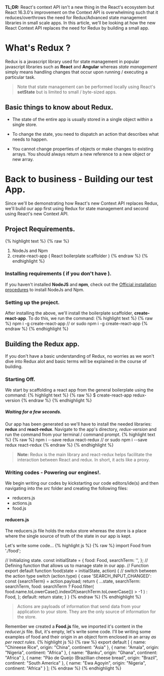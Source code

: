 **TL;DR:** React's context API isn't a new thing in the React's ecosystem but React 16.3.0's improvement on the Context API is overwhelming such that it reduces/overthrows the need for Redux/Advanced state management libraries in small scale apps.
In this article, we'll be looking at how the new React Context API replaces the need for Redux by building a small app.
# What's Redux ?
Redux is a javascript library used for state management in popular javascript libraries such as **React** and **Angular** whereas *state management* simply means handling changes that occur upon running / executing a particular task.

> Note that state management can be performed locally using React's **setState** but is limited to small / byte-sized apps.

## Basic things to know about Redux.
+ The state of the entire app is usually stored in a single object within a single store.
- To change the state, you need to dispatch an action that describes what needs to happen.
* You cannot change properties of objects or make changes to existing arrays. You should always return a new reference to a new object or new array.

# Back to business - Building our test App.
Since we'll be demonstrating how React's new Context API replaces Redux, we'll build our app first using Redux for state management and second using React's new Context API.
## Project Requirements.
{% highlight text %}
{% raw %}
1. NodeJs and Npm
2. create-react-app ( React boilerplate scaffolder )
{% endraw %}
{% endhighlight %}

### Installing requirements ( if you don't have ).
If you haven't installed **NodeJS** and **npm**, check out the [Official installation procedures](https://nodejs.org/en/download/) to install NodeJs and Npm. 
### Setting up the project.
After installing the above, we'll install the boilerplate scaffolder, **create-react-app**. To do this, we run the command:
{% highlight text %}
{% raw %}
npm i -g create-react-app
// or
sudo npm i -g create-react-app
{% endraw %}
{% endhighlight %}

## Building the Redux app.
If you don't have a basic understanding of Redux, no worries as we won't dive into Redux alot and basic terms will be explained in the course of building.

### Starting Off.
We start by scaffolding a react app from the general boilerplate using the command:
{% highlight text %}
{% raw %}
$ create-react-app redux-version
{% endraw %}
{% endhighlight %}
##### Waiting for a few seconds.
Our app has been generated so we'll have to install the needed libraries: **redux** and **react-redux**. Navigate to the app's directory, *redux-version* and run the command from your terminal / command prompt.
{% highlight text %}
{% raw %}
npm i --save redux react-redux
// or
sudo npm i --save redux react-redux
{% endraw %}
{% endhighlight %}
> **Note:** Redux is the main library and react-redux helps facilitate the interaction between React and redux. In short, it acts like a proxy.

### Writing codes - Powering our engines!.
We begin writing our codes by kickstarting our code editors/ide(s) and then navigating into the *src* folder and creating the following files:
+ reducers.js
+ actions.js
+ food.js

#### reducers.js
The reducers.js file holds the redux store whereas the store is a place where the single source of truth of the state in our app is kept.

Let's write some code...
{% highlight js %}
{% raw %}
import Food from './food';

// Initializing state.
const initialState = {
    food: Food,
    searchTerm: '',
};
// Defining function that allows us to manage state in our app.
// Function 
export default function food(state = initialState, action) {
    // switch between the action type
    switch (action.type) {
        case 'SEARCH_INPUT_CHANGED':
            const {searchTerm} = action.payload;
            return {
                ...state,
                searchTerm: searchTerm,
                food: searchTerm ? Food.filter(
                    food.name.toLowerCase().indexOf(searchTerm.toLowerCase()) > -1 )
                    : Food,
        };
        default:
            return state;
        }
    }
{% endraw %}
{% endhighlight %}
> Actions are payloads of information that send data from your application to your store. They are the only source of information for the store.

Remember we created a **Food.js** file, we imported it's content in the *reducer.js* file. But, it's empty, let's write some code.
I'll be writing some examples of food and their origin in an object form enclosed in an array *as per react rules*.
{% highlight js %}
{% raw %}
export default [
  {
    name: "Chineese Rice",
    origin: "China",
    continent: "Asia"
  },
  {
    name: "Amala",
    origin: "Nigeria",
    continent: "Africa"
  },
  {
    name: "Banku",
    origin: "Ghana",
    continent: "Africa"
  },
  {
    name: "Pão de Queijo (Brazillian cheese bread",
    origin: "Brazil",
    continent: "South America"
  },
  {
    name: "Ewa Agoyin",
    origin: "Nigeria",
    continent: "Africa"
  }
];
{% endraw %}
{% endhighlight %}